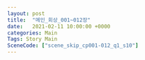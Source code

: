 ```yaml
---
layout: post
title:  "메인_회상_001~012장"
date:   2021-02-11 10:00:00 +0000
categories: Main
Tags: Story Main
SceneCode: ["scene_skip_cp001-012_q1_s10"]
---
```

